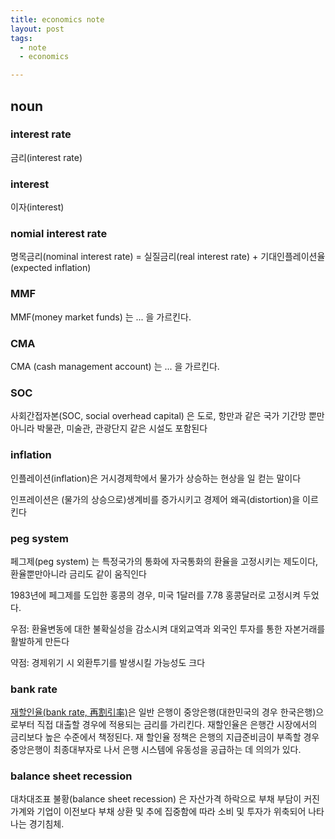 ```yaml
---
title: economics note
layout: post
tags:
  - note
  - economics

---
```


## noun

### interest rate

금리(interest rate) 

### interest

이자(interest)

### nomial interest rate

명목금리(nominal interest rate) = 실질금리(real interest rate) + 기대인플레이션율(expected inflation)

### MMF

MMF(money market funds) 는 ... 을 가르킨다.

### CMA

CMA (cash management account) 는 ... 을 가르킨다.

### SOC

사회간접자본(SOC, social overhead capital) 은 도로, 항만과 같은 국가 기간망 뿐만아니라 박물관, 미술관, 관광단지 같은 시설도 포함된다

### inflation

인플레이션(inflation)은 거시경제학에서 물가가 상승하는 현상을 일 컫는 말이다

인프레이션은 (물가의 상승으로)생계비를 증가시키고 경제어 왜곡(distortion)을 이르킨다

### peg system

페그제(peg system) 는 특정국가의 통화에 자국통화의 환율을 고정시키는 제도이다, 환율뿐만아니라 금리도 같이 움직인다

1983년에 페그제를 도입한 홍콩의 경우, 미국 1달러를 7.78 홍콩달러로 고정시켜 두었다.

우점: 환율변동에 대한 불확실성을 감소시켜 대외교역과 외국인 투자를 통한 자본거래를 활발하게 만든다

약점: 경제위기 시 외환투기를 발생시킬 가능성도 크다

### bank rate

[재할인율(bank rate, 再割引率)](https://ko.wikipedia.org/wiki/%EC%9E%AC%ED%95%A0%EC%9D%B8%EC%9C%A8)은 일반 은행이 중앙은행(대한민국의
경우 한국은행)으로부터 직접 대출할 경우에 적용되는 금리를 가리킨다. 재할인율은 은행간 시장에서의 금리보다 높은 수준에서 책정된다. 재
할인율 정책은 은행의 지급준비금이 부족할 경우 중앙은행이 최종대부자로 나서 은행 시스템에 유동성을 공급하는 데 의의가 있다.

### balance sheet recession

대차대조표 불황(balance sheet recession) 은 자산가격 하락으로 부채 부담이 커진 가계와 기업이 이전보다 부채 상환 및
추에 집중함에 따라 소비 및 투자가 위축되어 나타나는 경기침체.
